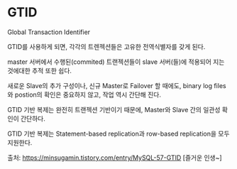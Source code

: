 # GTID

Global Transaction Identifier

GTID를 사용하게 되면, 각각의 트렌젝션들은 고유한 전역식별자를 갖게 된다.

master 서버에서 수행된(commited) 트랜젝션들이 slave 서버(들)에 적용되어 지는 것에대한 추적 또한 쉽다.

새로운 Slave의 추가 구성이나, 신규 Master로 Failover 할 때에도, binary log files와 postion의 확인은 중요하지 않고, 작업 역시 간단해 진다.

GTID 기반 복제는 완전히 트랜젝션 기반이기 때문에, Master와 Slave 간의 일관성 확인이 간단하다.

GTID 기반 복제는 Statement-based replication과 row-based replication을 모두 지원한다.



출처: https://minsugamin.tistory.com/entry/MySQL-57-GTID [즐거운 인생~]
